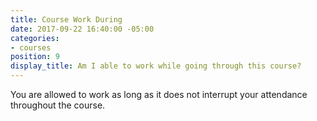 ```yaml
---
title: Course Work During
date: 2017-09-22 16:40:00 -05:00
categories:
- courses
position: 9
display_title: Am I able to work while going through this course?
---
```


You are allowed to work as long as it does not interrupt your attendance throughout the course.